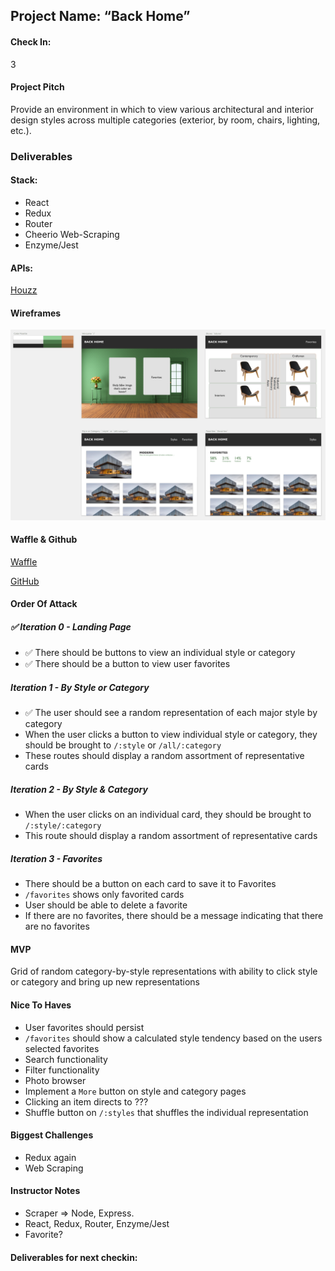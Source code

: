 ## Project Name: “Back Home”

#### Check In:
3  

#### Project Pitch 
Provide an environment in which to view various architectural and interior design styles across multiple categories (exterior, by room, chairs, lighting, etc.).

### Deliverables  

#### Stack:
 - React
 - Redux
 - Router
 - Cheerio Web-Scraping
 - Enzyme/Jest

#### APIs:  
[Houzz](https://www.houzz.com/)

#### Wireframes  
![alt text](https://github.com/lindsaywparker/back-home/blob/master/comps/comp-summary.png "Back Home Static Comps")

#### Waffle & Github
[Waffle](https://waffle.io/lindsaywparker/back-home)

[GitHub](https://github.com/lindsaywparker/back-home)

#### Order Of Attack  
##### :white_check_mark: Iteration 0 - Landing Page
 - :white_check_mark: There should be buttons to view an individual style or category
 - :white_check_mark: There should be a button to view user favorites

##### Iteration 1 - By Style or Category
 - :white_check_mark: The user should see a random representation of each major style by category
 - When the user clicks a button to view individual style or category, they should be brought to `/:style` or `/all/:category`
 - These routes should display a random assortment of representative cards

##### Iteration 2 - By Style & Category
 - When the user clicks on an individual card, they should be brought to `/:style/:category`
 - This route should display a random assortment of representative cards

##### Iteration 3 - Favorites
 - There should be a button on each card to save it to Favorites
 - `/favorites` shows only favorited cards
 - User should be able to delete a favorite
 - If there are no favorites, there should be a message indicating that there are no favorites

#### MVP
Grid of random category-by-style representations with ability to click style or category and bring up new representations

#### Nice To Haves
 - User favorites should persist
 - `/favorites` should show a calculated style tendency based on the users selected favorites
 - Search functionality
 - Filter functionality
 - Photo browser
 - Implement a `More` button on style and category pages
 - Clicking an item directs to ???
 - Shuffle button on `/:styles` that shuffles the individual representation

#### Biggest Challenges
 - Redux again
 - Web Scraping

#### Instructor Notes
 * Scraper =>  Node, Express.
 * React, Redux, Router, Enzyme/Jest
 * Favorite? 
 
#### Deliverables for next checkin:

